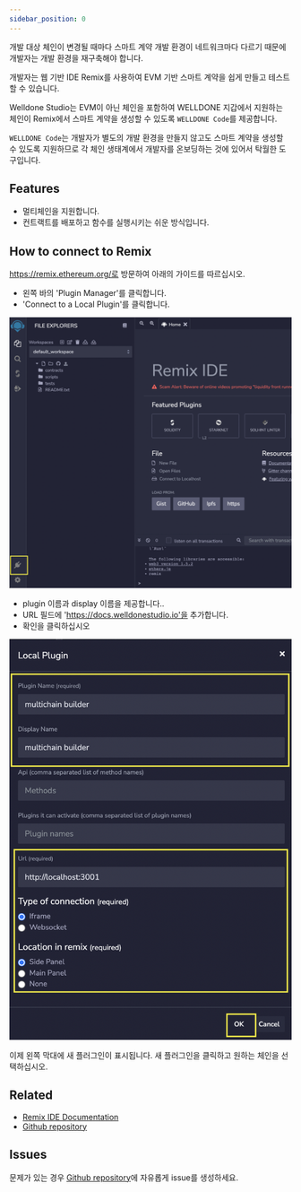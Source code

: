 ```yaml
---
sidebar_position: 0
---
```


개발 대상 체인이 변경될 때마다 스마트 계약 개발 환경이 네트워크마다 다르기 때문에 개발자는 개발 환경을 재구축해야 합니다.

개발자는 웹 기반 IDE Remix를 사용하여 EVM 기반 스마트 계약을 쉽게 만들고 테스트할 수 있습니다.

Welldone Studio는 EVM이 아닌 체인을 포함하여 WELLDONE 지갑에서 지원하는 체인이 Remix에서 스마트 계약을 생성할 수 있도록 `WELLDONE Code`를 제공합니다.

`WELLDONE Code`는 개발자가 별도의 개발 환경을 만들지 않고도 스마트 계약을 생성할 수 있도록 지원하므로 각 체인 생태계에서 개발자를 온보딩하는 것에 있어서 탁월한 도구입니다.


## Features

- 멀티체인을 지원합니다.
- 컨트랙트를 배포하고 함수를 실행시키는 쉬운 방식입니다.

## How to connect to Remix

https://remix.ethereum.org/로 방문하여 아래의 가이드를 따르십시오.

- 왼쪽 바의 'Plugin Manager'를 클릭합니다.
- 'Connect to a Local Plugin'를 클릭합니다.

![Plugin Manager](img/plugin-manager.png?raw=true "Plugin Manager")

- plugin 이름과 display 이름을 제공합니다..
- URL 필드에 'https://docs.welldonestudio.io'을 추가합니다.
- 확인을 클릭하십시오

![Local Plugin](img/local-plugin.png?raw=true "Local Plugin")

이제 왼쪽 막대에 새 플러그인이 표시됩니다. 새 플러그인을 클릭하고 원하는 체인을 선택하십시오.

## Related 

- [Remix IDE Documentation](https://remix-ide.readthedocs.io/en/latest/)
- [Github repository](https://github.com/ethereum/remix-ide)


## Issues

문제가 있는 경우 [Github repository](https://career.programmers.co.kr/competitions/2660)에 자유롭게 issue를 생성하세요.
